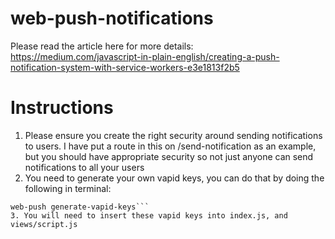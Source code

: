 # web-push-notifications

Please read the article here for more details: https://medium.com/javascript-in-plain-english/creating-a-push-notification-system-with-service-workers-e3e1813f2b5

# Instructions
1. Please ensure you create the right security around sending notifications to users. I have put a route in this on /send-notification as an example, but you should have appropriate security so not just anyone can send notifications to all your users
2. You need to generate your own vapid keys, you can do that by doing the following in terminal:
```npm i web-push -g
web-push generate-vapid-keys```
3. You will need to insert these vapid keys into index.js, and views/script.js